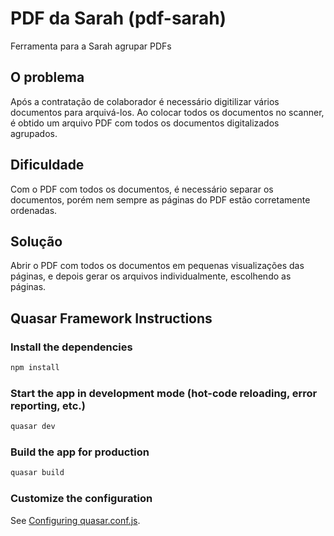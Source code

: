 # PDF da Sarah (pdf-sarah)

Ferramenta para a Sarah agrupar PDFs

## O problema

Após a contratação de colaborador é necessário digitilizar vários documentos para arquivá-los. Ao colocar todos os documentos no scanner, é obtido um arquivo PDF com todos os documentos digitalizados agrupados.

## Dificuldade

Com o PDF com todos os documentos, é necessário separar os documentos, porém nem sempre as páginas do PDF estão corretamente ordenadas.

## Solução

Abrir o PDF com todos os documentos em pequenas visualizações das páginas, e depois gerar os arquivos individualmente, escolhendo as páginas.

## Quasar Framework Instructions

### Install the dependencies
```bash
npm install
```

### Start the app in development mode (hot-code reloading, error reporting, etc.)
```bash
quasar dev
```


### Build the app for production
```bash
quasar build
```

### Customize the configuration
See [Configuring quasar.conf.js](https://quasar.dev/quasar-cli/quasar-conf-js).

